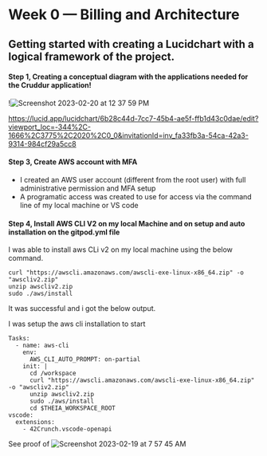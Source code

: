 # Week 0 — Billing and Architecture

## Getting started with creating a Lucidchart with a logical framework of the project.

#### Step 1, Creating a conceptual diagram with the applications needed for the Cruddur application!

!![Screenshot 2023-02-20 at 12 37 59 PM](https://user-images.githubusercontent.com/101113092/220097573-04d7081e-95df-4100-85ba-cd9a9f89afe0.jpg)
    
https://lucid.app/lucidchart/6b28c44d-7cc7-45b4-ae5f-ffb1d43c0dae/edit?viewport_loc=-344%2C-1666%2C3775%2C2020%2C0_0&invitationId=inv_fa33fb3a-54ca-42a3-9314-984cf29a5cc8

#### Step 3, Create AWS account with MFA

- I created an  AWS user account (different from the root user) with full administrative permission and MFA setup
- A programatic access was created to use for access via the command line of my local machine or VS code


#### Step 4, Install  AWS CLI V2 on my local Machine and on setup and auto installation on the gitpod.yml file

I was able to install aws CLi v2 on my local machine using the below command.
```
curl "https://awscli.amazonaws.com/awscli-exe-linux-x86_64.zip" -o "awscliv2.zip"
unzip awscliv2.zip
sudo ./aws/install
```

It was successful and i got the below output.

I was setup the aws cli installation to start 
```
Tasks:
  - name: aws-cli
    env:
      AWS_CLI_AUTO_PROMPT: on-partial
    init: |
      cd /workspace
      curl "https://awscli.amazonaws.com/awscli-exe-linux-x86_64.zip" -o "awscliv2.zip"
      unzip awscliv2.zip
      sudo ./aws/install
      cd $THEIA_WORKSPACE_ROOT
vscode:
  extensions:
    - 42Crunch.vscode-openapi
```
See proof of 
![Screenshot 2023-02-19 at 7 57 45 AM](https://user-images.githubusercontent.com/101113092/219933781-ed23ac58-871f-4c38-9955-9672e9ff4539.jpg)
